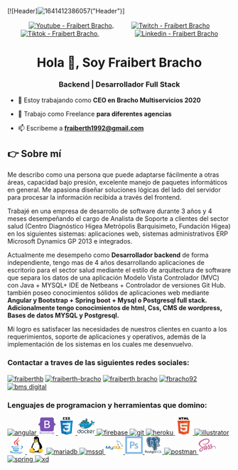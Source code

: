 
[![Header]![1641412386057](https://user-images.githubusercontent.com/93888388/158665684-f21ddae5-5a8b-4d93-8db9-0f7b3e4d3d68.jpg)("Header")]

<p align="center">
    <a href="https://www.youtube.com/channel/UCny_iN51JMuD-GNnhZXSPmA" target="blank" style="margin: 0 20px;">
      <img align="center" src="https://simpleicons.org/icons/youtube.svg" alt="Youtube - Fraibert Bracho" height="28px" width="28px" />
    </a>
    <a href="https://twitter.com/FraiberthB" target="blank" style="margin: 0 20px;">
      <img align="center" src="https://simpleicons.org/icons/twitch.svg" alt="Twitch - Fraibert Bracho" height="28px" width="28px" />
    </a>
    <a href="https://tiktok.com/@fraiberthbracho" target="blank" style="margin: 0 20px;">
      <img align="center" src="https://simpleicons.org/icons/tiktok.svg" alt="Tiktok - Fraibert Bracho" height="28px" width="28px" />
    </a>
    <a href="https://instagram.com/fbracho92" target=""blank" style="margin: 0 20px; >
      <img align="center" src="https://simpleicons.org/icons/instagram.svg" alt="Instagram - Fraibert Bracho" height="28px" width="28px" />
    </a>
    <a href="www.linkedin.com/in/fraiberth-bracho" target="blank" style="margin: 0 20px;">
      <img align="center" src="https://simpleicons.org/icons/linkedin.svg" alt="Linkedin - Fraibert Bracho" height="28px" width="28px" />
    </a>
</p>

<h1 align="center">Hola 👋, Soy Fraibert Bracho</h1>
<h3 align="center">Backend | Desarrollador Full Stack</h3>

- 🔭 Estoy trabajando como **CEO en Bracho Multiservicios 2020**

- 🤝 Trabajo como Freelance **para diferentes agencias**

- 📫 Escribeme a **fraiberth1992@gmail.com**


## 👉 Sobre mí
Me describo como una persona que puede adaptarse fácilmente a otras áreas, capacidad bajo presión, excelente manejo de paquetes informáticos en general. Me apasiona diseñar soluciones lógicas del lado del servidor para procesar la información recibida a través del frontend.

Trabajé en una empresa de desarrollo de software durante 3 años y 4 meses desempeñando el cargo de Analista de Soporte a clientes del sector salud (Centro Diagnóstico Higea Metrópolis Barquisimeto, Fundación Higea) en los siguientes sistemas: aplicaciones web, sistemas administrativos ERP Microsoft Dynamics GP 2013 e integrados.

Actualmente me desempeño como **Desarrollador backend** de forma independiente, tengo mas de 4 años desarrollando aplicaciones de escritorio para el sector salud mediante el estilo de arquitectura de software que separa los datos de una aplicación Modelo Vista Controlador (MVC) con Java + MYSQL+ IDE de Netbeans + Controlador de versiones Git Hub. también poseo conocimientos sólidos de aplicaciones web mediante **Angular y Bootstrap + Spring boot + Mysql o Postgresql full stack. Adicionalmente tengo conocimientos de html, Css, CMS de wordpress, Bases de datos MYSQL y Postgresql.**

Mi logro es satisfacer las necesidades de nuestros clientes en cuanto a los requerimientos, soporte de aplicaciones y operativos, además de la implementación de los sistemas en los cuales me desenvuelvo.


<h3 align="left">Contactar a traves de las siguientes redes sociales:</h3>
<p align="left">
<a href="https://twitter.com/fraiberthb" target="blank"><img align="center" src="https://raw.githubusercontent.com/rahuldkjain/github-profile-readme-generator/master/src/images/icons/Social/twitter.svg" alt="fraiberthb" height="30" width="40" /></a>
<a href="https://linkedin.com/in/fraiberth-bracho" target="blank"><img align="center" src="https://raw.githubusercontent.com/rahuldkjain/github-profile-readme-generator/master/src/images/icons/Social/linked-in-alt.svg" alt="fraiberth-bracho" height="30" width="40" /></a>
<a href="https://fb.com/fraiberth bracho" target="blank"><img align="center" src="https://raw.githubusercontent.com/rahuldkjain/github-profile-readme-generator/master/src/images/icons/Social/facebook.svg" alt="fraiberth bracho" height="30" width="40" /></a>
<a href="https://instagram.com/fbracho92" target="blank"><img align="center" src="https://raw.githubusercontent.com/rahuldkjain/github-profile-readme-generator/master/src/images/icons/Social/instagram.svg" alt="fbracho92" height="30" width="40" /></a>
<a href="https://www.youtube.com/c/bms digital" target="blank"><img align="center" src="https://raw.githubusercontent.com/rahuldkjain/github-profile-readme-generator/master/src/images/icons/Social/youtube.svg" alt="bms digital" height="30" width="40" /></a>
</p>

<h3 align="left">Lenguajes de programacion y herramientas que domino:</h3>
<p align="left"> <a href="https://angular.io" target="_blank" rel="noreferrer"> <img src="https://angular.io/assets/images/logos/angular/angular.svg" alt="angular" width="40" height="40"/> </a> <a href="https://getbootstrap.com" target="_blank" rel="noreferrer"> <img src="https://raw.githubusercontent.com/devicons/devicon/master/icons/bootstrap/bootstrap-plain-wordmark.svg" alt="bootstrap" width="40" height="40"/> </a> <a href="https://www.w3schools.com/css/" target="_blank" rel="noreferrer"> <img src="https://raw.githubusercontent.com/devicons/devicon/master/icons/css3/css3-original-wordmark.svg" alt="css3" width="40" height="40"/> </a> <a href="https://www.docker.com/" target="_blank" rel="noreferrer"> <img src="https://raw.githubusercontent.com/devicons/devicon/master/icons/docker/docker-original-wordmark.svg" alt="docker" width="40" height="40"/> </a> <a href="https://firebase.google.com/" target="_blank" rel="noreferrer"> <img src="https://www.vectorlogo.zone/logos/firebase/firebase-icon.svg" alt="firebase" width="40" height="40"/> </a> <a href="https://git-scm.com/" target="_blank" rel="noreferrer"> <img src="https://www.vectorlogo.zone/logos/git-scm/git-scm-icon.svg" alt="git" width="40" height="40"/> </a> <a href="https://heroku.com" target="_blank" rel="noreferrer"> <img src="https://www.vectorlogo.zone/logos/heroku/heroku-icon.svg" alt="heroku" width="40" height="40"/> </a> <a href="https://www.w3.org/html/" target="_blank" rel="noreferrer"> <img src="https://raw.githubusercontent.com/devicons/devicon/master/icons/html5/html5-original-wordmark.svg" alt="html5" width="40" height="40"/> </a> <a href="https://www.adobe.com/in/products/illustrator.html" target="_blank" rel="noreferrer"> <img src="https://www.vectorlogo.zone/logos/adobe_illustrator/adobe_illustrator-icon.svg" alt="illustrator" width="40" height="40"/> </a> <a href="https://www.java.com" target="_blank" rel="noreferrer"> <img src="https://raw.githubusercontent.com/devicons/devicon/master/icons/java/java-original.svg" alt="java" width="40" height="40"/> </a> <a href="https://www.linux.org/" target="_blank" rel="noreferrer"> <img src="https://raw.githubusercontent.com/devicons/devicon/master/icons/linux/linux-original.svg" alt="linux" width="40" height="40"/> </a> <a href="https://mariadb.org/" target="_blank" rel="noreferrer"> <img src="https://www.vectorlogo.zone/logos/mariadb/mariadb-icon.svg" alt="mariadb" width="40" height="40"/> </a> <a href="https://www.microsoft.com/en-us/sql-server" target="_blank" rel="noreferrer"> <img src="https://www.svgrepo.com/show/303229/microsoft-sql-server-logo.svg" alt="mssql" width="40" height="40"/> </a> <a href="https://www.mysql.com/" target="_blank" rel="noreferrer"> <img src="https://raw.githubusercontent.com/devicons/devicon/master/icons/mysql/mysql-original-wordmark.svg" alt="mysql" width="40" height="40"/> </a> <a href="https://www.photoshop.com/en" target="_blank" rel="noreferrer"> <img src="https://raw.githubusercontent.com/devicons/devicon/master/icons/photoshop/photoshop-line.svg" alt="photoshop" width="40" height="40"/> </a> <a href="https://www.postgresql.org" target="_blank" rel="noreferrer"> <img src="https://raw.githubusercontent.com/devicons/devicon/master/icons/postgresql/postgresql-original-wordmark.svg" alt="postgresql" width="40" height="40"/> </a> <a href="https://postman.com" target="_blank" rel="noreferrer"> <img src="https://www.vectorlogo.zone/logos/getpostman/getpostman-icon.svg" alt="postman" width="40" height="40"/> </a> <a href="https://sass-lang.com" target="_blank" rel="noreferrer"> <img src="https://raw.githubusercontent.com/devicons/devicon/master/icons/sass/sass-original.svg" alt="sass" width="40" height="40"/> </a> <a href="https://spring.io/" target="_blank" rel="noreferrer"> <img src="https://www.vectorlogo.zone/logos/springio/springio-icon.svg" alt="spring" width="40" height="40"/> </a> <a href="https://www.adobe.com/products/xd.html" target="_blank" rel="noreferrer"> <img src="https://cdn.worldvectorlogo.com/logos/adobe-xd.svg" alt="xd" width="40" height="40"/> </a> </p>
